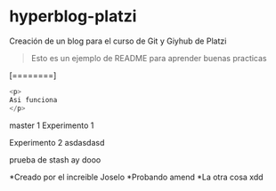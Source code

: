 # hyperblog-platzi

Creación de un blog para el curso de Git y Giyhub de Platzi

> Esto es un ejemplo de README para aprender buenas practicas

[========]

```cpp
<p>
Asi funciona
</p>
```

master 1
Experimento 1

Experimento 2 asdasdasd

prueba de stash ay dooo

\*Creado por el increible Joselo
\*Probando amend
\*La otra cosa xdd
